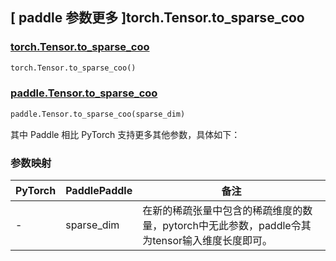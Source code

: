## [ paddle 参数更多 ]torch.Tensor.to_sparse_coo

### [torch.Tensor.to_sparse_coo](https://pytorch.org/docs/stable/generated/torch.Tensor.to_sparse_coo.html)

```python
torch.Tensor.to_sparse_coo()
```

### [paddle.Tensor.to_sparse_coo]()

```python
paddle.Tensor.to_sparse_coo(sparse_dim)
```

其中 Paddle 相比 PyTorch 支持更多其他参数，具体如下：

### 参数映射

| PyTorch | PaddlePaddle | 备注                                                                                      |
| ------- | ------------ | ----------------------------------------------------------------------------------------- |
| -       | sparse_dim   | 在新的稀疏张量中包含的稀疏维度的数量，pytorch中无此参数，paddle令其为tensor输入维度长度即可。 |
